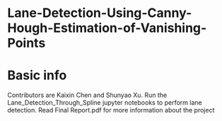 # Lane-Detection-Using-Canny-Hough-Estimation-of-Vanishing-Points
# Basic info
Contributors are Kaixin Chen and Shunyao Xu. Run the Lane_Detection_Through_Spline jupyter notebooks to perform lane detection. Read Final Report.pdf for more information about the project
